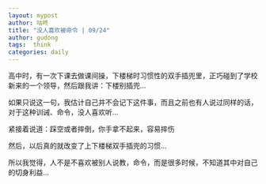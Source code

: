 ```yaml
---
layout: mypost
author: 咕咚
title: "没人喜欢被命令 | 09/24"
author: gudong
tags:  think
categories: daily
---
```


高中时，有一次下课去做课间操，下楼梯时习惯性的双手插兜里，正巧碰到了学校新来的一个领导，然后跟我讲：下楼别插兜…

如果只说这一句，我估计自己并不会记下这件事，而且之前也有人说过同样的话，对于这种训诫、命令，没人喜欢听…

紧接着说道：踩空或者摔倒，你手拿不起来，容易摔伤

然后，以后真的就改变了上下楼梯双手插兜的习惯…

所以我觉得，人不是不喜欢被别人说教，命令，而是很多时候，不知道其中对自己的切身利益…
